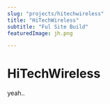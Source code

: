 ```yaml
---
slug: "projects/hitechwireless"
title: "HiTechWireless"
subtitle: "Ful Site Build"
featuredImage: jh.png

---
```



# HiTechWireless

yeah..